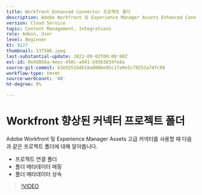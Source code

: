 ```yaml
---
title: Workfront Enhanced Connector 프로젝트 폴더
description: Adobe Workfront 및 Experience Manager Assets Enhanced Connector 사용 시 프로젝트 폴더에 대해 알아봅니다.
version: Cloud Service
topic: Content Management, Integrations
role: Admin, User
level: Beginner
kt: 9127
thumbnail: 337586.jpeg
last-substantial-update: 2022-09-02T00:00:00Z
exl-id: 0e9d056a-4eec-450c-a941-b9563634fe8a
source-git-commit: b3e9251bdb18a008be95c1fa9e5c79252a74fc98
workflow-type: tm+mt
source-wordcount: '48'
ht-degree: 0%

---
```


# Workfront 향상된 커넥터 프로젝트 폴더

Adobe Workfront 및 Experience Manager Assets 고급 커넥터를 사용할 때 다음과 같은 프로젝트 폴더에 대해 알아봅니다.

+ 프로젝트 연결 폴더
+ 폴더 메타데이터 매핑
+ 폴더 메타데이터 상속

>[!VIDEO](https://video.tv.adobe.com/v/337586?quality=12&learn=on)
